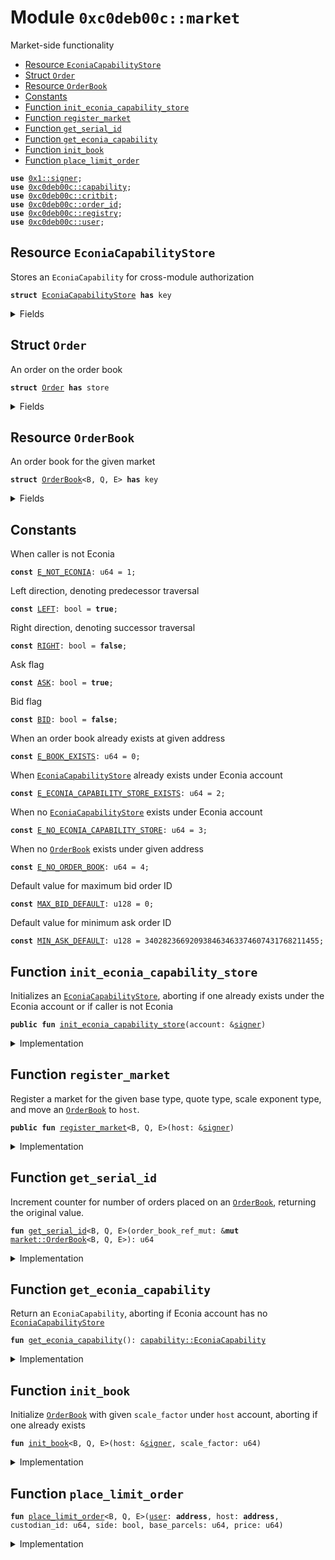 
<a name="0xc0deb00c_market"></a>

# Module `0xc0deb00c::market`

Market-side functionality


-  [Resource `EconiaCapabilityStore`](#0xc0deb00c_market_EconiaCapabilityStore)
-  [Struct `Order`](#0xc0deb00c_market_Order)
-  [Resource `OrderBook`](#0xc0deb00c_market_OrderBook)
-  [Constants](#@Constants_0)
-  [Function `init_econia_capability_store`](#0xc0deb00c_market_init_econia_capability_store)
-  [Function `register_market`](#0xc0deb00c_market_register_market)
-  [Function `get_serial_id`](#0xc0deb00c_market_get_serial_id)
-  [Function `get_econia_capability`](#0xc0deb00c_market_get_econia_capability)
-  [Function `init_book`](#0xc0deb00c_market_init_book)
-  [Function `place_limit_order`](#0xc0deb00c_market_place_limit_order)


<pre><code><b>use</b> <a href="">0x1::signer</a>;
<b>use</b> <a href="capability.md#0xc0deb00c_capability">0xc0deb00c::capability</a>;
<b>use</b> <a href="critbit.md#0xc0deb00c_critbit">0xc0deb00c::critbit</a>;
<b>use</b> <a href="order_id.md#0xc0deb00c_order_id">0xc0deb00c::order_id</a>;
<b>use</b> <a href="registry.md#0xc0deb00c_registry">0xc0deb00c::registry</a>;
<b>use</b> <a href="user.md#0xc0deb00c_user">0xc0deb00c::user</a>;
</code></pre>



<a name="0xc0deb00c_market_EconiaCapabilityStore"></a>

## Resource `EconiaCapabilityStore`

Stores an <code>EconiaCapability</code> for cross-module authorization


<pre><code><b>struct</b> <a href="market.md#0xc0deb00c_market_EconiaCapabilityStore">EconiaCapabilityStore</a> <b>has</b> key
</code></pre>



<details>
<summary>Fields</summary>


<dl>
<dt>
<code>econia_capability: <a href="capability.md#0xc0deb00c_capability_EconiaCapability">capability::EconiaCapability</a></code>
</dt>
<dd>

</dd>
</dl>


</details>

<a name="0xc0deb00c_market_Order"></a>

## Struct `Order`

An order on the order book


<pre><code><b>struct</b> <a href="market.md#0xc0deb00c_market_Order">Order</a> <b>has</b> store
</code></pre>



<details>
<summary>Fields</summary>


<dl>
<dt>
<code>base_parcels: u64</code>
</dt>
<dd>
 Number of base parcels to be filled
</dd>
<dt>
<code><a href="user.md#0xc0deb00c_user">user</a>: <b>address</b></code>
</dt>
<dd>
 Address of corresponding user
</dd>
<dt>
<code>custodian_id: u8</code>
</dt>
<dd>
 For given user, custodian ID of corresponding market account
</dd>
</dl>


</details>

<a name="0xc0deb00c_market_OrderBook"></a>

## Resource `OrderBook`

An order book for the given market


<pre><code><b>struct</b> <a href="market.md#0xc0deb00c_market_OrderBook">OrderBook</a>&lt;B, Q, E&gt; <b>has</b> key
</code></pre>



<details>
<summary>Fields</summary>


<dl>
<dt>
<code>scale_factor: u64</code>
</dt>
<dd>
 Number of base units in a base parcel
</dd>
<dt>
<code>asks: <a href="critbit.md#0xc0deb00c_critbit_CritBitTree">critbit::CritBitTree</a>&lt;<a href="market.md#0xc0deb00c_market_Order">market::Order</a>&gt;</code>
</dt>
<dd>
 Asks tree
</dd>
<dt>
<code>bids: <a href="critbit.md#0xc0deb00c_critbit_CritBitTree">critbit::CritBitTree</a>&lt;<a href="market.md#0xc0deb00c_market_Order">market::Order</a>&gt;</code>
</dt>
<dd>
 Bids tree
</dd>
<dt>
<code>min_ask: u128</code>
</dt>
<dd>
 Order ID of minimum ask, per price-time priority
</dd>
<dt>
<code>max_bid: u128</code>
</dt>
<dd>
 Order ID of maximum bid, per price-time priority
</dd>
<dt>
<code>counter: u64</code>
</dt>
<dd>
 Serial counter for number of orders placed on book
</dd>
</dl>


</details>

<a name="@Constants_0"></a>

## Constants


<a name="0xc0deb00c_market_E_NOT_ECONIA"></a>

When caller is not Econia


<pre><code><b>const</b> <a href="market.md#0xc0deb00c_market_E_NOT_ECONIA">E_NOT_ECONIA</a>: u64 = 1;
</code></pre>



<a name="0xc0deb00c_market_LEFT"></a>

Left direction, denoting predecessor traversal


<pre><code><b>const</b> <a href="market.md#0xc0deb00c_market_LEFT">LEFT</a>: bool = <b>true</b>;
</code></pre>



<a name="0xc0deb00c_market_RIGHT"></a>

Right direction, denoting successor traversal


<pre><code><b>const</b> <a href="market.md#0xc0deb00c_market_RIGHT">RIGHT</a>: bool = <b>false</b>;
</code></pre>



<a name="0xc0deb00c_market_ASK"></a>

Ask flag


<pre><code><b>const</b> <a href="market.md#0xc0deb00c_market_ASK">ASK</a>: bool = <b>true</b>;
</code></pre>



<a name="0xc0deb00c_market_BID"></a>

Bid flag


<pre><code><b>const</b> <a href="market.md#0xc0deb00c_market_BID">BID</a>: bool = <b>false</b>;
</code></pre>



<a name="0xc0deb00c_market_E_BOOK_EXISTS"></a>

When an order book already exists at given address


<pre><code><b>const</b> <a href="market.md#0xc0deb00c_market_E_BOOK_EXISTS">E_BOOK_EXISTS</a>: u64 = 0;
</code></pre>



<a name="0xc0deb00c_market_E_ECONIA_CAPABILITY_STORE_EXISTS"></a>

When <code><a href="market.md#0xc0deb00c_market_EconiaCapabilityStore">EconiaCapabilityStore</a></code> already exists under Econia account


<pre><code><b>const</b> <a href="market.md#0xc0deb00c_market_E_ECONIA_CAPABILITY_STORE_EXISTS">E_ECONIA_CAPABILITY_STORE_EXISTS</a>: u64 = 2;
</code></pre>



<a name="0xc0deb00c_market_E_NO_ECONIA_CAPABILITY_STORE"></a>

When no <code><a href="market.md#0xc0deb00c_market_EconiaCapabilityStore">EconiaCapabilityStore</a></code> exists under Econia account


<pre><code><b>const</b> <a href="market.md#0xc0deb00c_market_E_NO_ECONIA_CAPABILITY_STORE">E_NO_ECONIA_CAPABILITY_STORE</a>: u64 = 3;
</code></pre>



<a name="0xc0deb00c_market_E_NO_ORDER_BOOK"></a>

When no <code><a href="market.md#0xc0deb00c_market_OrderBook">OrderBook</a></code> exists under given address


<pre><code><b>const</b> <a href="market.md#0xc0deb00c_market_E_NO_ORDER_BOOK">E_NO_ORDER_BOOK</a>: u64 = 4;
</code></pre>



<a name="0xc0deb00c_market_MAX_BID_DEFAULT"></a>

Default value for maximum bid order ID


<pre><code><b>const</b> <a href="market.md#0xc0deb00c_market_MAX_BID_DEFAULT">MAX_BID_DEFAULT</a>: u128 = 0;
</code></pre>



<a name="0xc0deb00c_market_MIN_ASK_DEFAULT"></a>

Default value for minimum ask order ID


<pre><code><b>const</b> <a href="market.md#0xc0deb00c_market_MIN_ASK_DEFAULT">MIN_ASK_DEFAULT</a>: u128 = 340282366920938463463374607431768211455;
</code></pre>



<a name="0xc0deb00c_market_init_econia_capability_store"></a>

## Function `init_econia_capability_store`

Initializes an <code><a href="market.md#0xc0deb00c_market_EconiaCapabilityStore">EconiaCapabilityStore</a></code>, aborting if one already
exists under the Econia account or if caller is not Econia


<pre><code><b>public</b> <b>fun</b> <a href="market.md#0xc0deb00c_market_init_econia_capability_store">init_econia_capability_store</a>(account: &<a href="">signer</a>)
</code></pre>



<details>
<summary>Implementation</summary>


<pre><code><b>public</b> <b>fun</b> <a href="market.md#0xc0deb00c_market_init_econia_capability_store">init_econia_capability_store</a>(
    account: &<a href="">signer</a>
) {
    // Assert caller is Econia account
    <b>assert</b>!(address_of(account) == @econia, <a href="market.md#0xc0deb00c_market_E_NOT_ECONIA">E_NOT_ECONIA</a>);
    // Assert <a href="capability.md#0xc0deb00c_capability">capability</a> store not already registered
    <b>assert</b>!(!<b>exists</b>&lt;<a href="market.md#0xc0deb00c_market_EconiaCapabilityStore">EconiaCapabilityStore</a>&gt;(@econia),
        <a href="market.md#0xc0deb00c_market_E_ECONIA_CAPABILITY_STORE_EXISTS">E_ECONIA_CAPABILITY_STORE_EXISTS</a>);
    // Get new <a href="capability.md#0xc0deb00c_capability">capability</a> instance (aborts <b>if</b> caller is not Econia)
    <b>let</b> econia_capability = <a href="capability.md#0xc0deb00c_capability_get_econia_capability">capability::get_econia_capability</a>(account);
    <b>move_to</b>&lt;<a href="market.md#0xc0deb00c_market_EconiaCapabilityStore">EconiaCapabilityStore</a>&gt;(account, <a href="market.md#0xc0deb00c_market_EconiaCapabilityStore">EconiaCapabilityStore</a>{
        econia_capability}); // Move <b>to</b> account <a href="capability.md#0xc0deb00c_capability">capability</a> store
}
</code></pre>



</details>

<a name="0xc0deb00c_market_register_market"></a>

## Function `register_market`

Register a market for the given base type, quote type,
scale exponent type, and move an <code><a href="market.md#0xc0deb00c_market_OrderBook">OrderBook</a></code> to <code>host</code>.


<pre><code><b>public</b> <b>fun</b> <a href="market.md#0xc0deb00c_market_register_market">register_market</a>&lt;B, Q, E&gt;(host: &<a href="">signer</a>)
</code></pre>



<details>
<summary>Implementation</summary>


<pre><code><b>public</b> entry <b>fun</b> <a href="market.md#0xc0deb00c_market_register_market">register_market</a>&lt;B, Q, E&gt;(
    host: &<a href="">signer</a>,
) <b>acquires</b> <a href="market.md#0xc0deb00c_market_EconiaCapabilityStore">EconiaCapabilityStore</a> {
    // Add an entry <b>to</b> the <a href="market.md#0xc0deb00c_market">market</a> <a href="registry.md#0xc0deb00c_registry">registry</a> <a href="">table</a>
    <a href="registry.md#0xc0deb00c_registry_register_market_internal">registry::register_market_internal</a>&lt;B, Q, E&gt;(address_of(host),
        &<a href="market.md#0xc0deb00c_market_get_econia_capability">get_econia_capability</a>());
    // Initialize an order book under host account
    <a href="market.md#0xc0deb00c_market_init_book">init_book</a>&lt;B, Q, E&gt;(host, <a href="registry.md#0xc0deb00c_registry_scale_factor">registry::scale_factor</a>&lt;E&gt;());
}
</code></pre>



</details>

<a name="0xc0deb00c_market_get_serial_id"></a>

## Function `get_serial_id`

Increment counter for number of orders placed on an <code><a href="market.md#0xc0deb00c_market_OrderBook">OrderBook</a></code>,
returning the original value.


<pre><code><b>fun</b> <a href="market.md#0xc0deb00c_market_get_serial_id">get_serial_id</a>&lt;B, Q, E&gt;(order_book_ref_mut: &<b>mut</b> <a href="market.md#0xc0deb00c_market_OrderBook">market::OrderBook</a>&lt;B, Q, E&gt;): u64
</code></pre>



<details>
<summary>Implementation</summary>


<pre><code><b>fun</b> <a href="market.md#0xc0deb00c_market_get_serial_id">get_serial_id</a>&lt;B, Q, E&gt;(
    order_book_ref_mut: &<b>mut</b> <a href="market.md#0xc0deb00c_market_OrderBook">OrderBook</a>&lt;B, Q, E&gt;
): u64 {
    // Borrow mutable reference <b>to</b> order book serial counter
    <b>let</b> counter_ref_mut = &<b>mut</b> order_book_ref_mut.counter;
    <b>let</b> count = *counter_ref_mut; // Get count
    *counter_ref_mut = count + 1; // Set new count
    count // Return original count
}
</code></pre>



</details>

<a name="0xc0deb00c_market_get_econia_capability"></a>

## Function `get_econia_capability`

Return an <code>EconiaCapability</code>, aborting if Econia account has no
<code><a href="market.md#0xc0deb00c_market_EconiaCapabilityStore">EconiaCapabilityStore</a></code>


<pre><code><b>fun</b> <a href="market.md#0xc0deb00c_market_get_econia_capability">get_econia_capability</a>(): <a href="capability.md#0xc0deb00c_capability_EconiaCapability">capability::EconiaCapability</a>
</code></pre>



<details>
<summary>Implementation</summary>


<pre><code><b>fun</b> <a href="market.md#0xc0deb00c_market_get_econia_capability">get_econia_capability</a>():
EconiaCapability
<b>acquires</b> <a href="market.md#0xc0deb00c_market_EconiaCapabilityStore">EconiaCapabilityStore</a> {
    // Assert <a href="capability.md#0xc0deb00c_capability">capability</a> store <b>has</b> been intialized
    <b>assert</b>!(<b>exists</b>&lt;<a href="market.md#0xc0deb00c_market_EconiaCapabilityStore">EconiaCapabilityStore</a>&gt;(@econia),
        <a href="market.md#0xc0deb00c_market_E_NO_ECONIA_CAPABILITY_STORE">E_NO_ECONIA_CAPABILITY_STORE</a>);
    // Return a <b>copy</b> of an Econia <a href="capability.md#0xc0deb00c_capability">capability</a>
    <b>borrow_global</b>&lt;<a href="market.md#0xc0deb00c_market_EconiaCapabilityStore">EconiaCapabilityStore</a>&gt;(@econia).econia_capability
}
</code></pre>



</details>

<a name="0xc0deb00c_market_init_book"></a>

## Function `init_book`

Initialize <code><a href="market.md#0xc0deb00c_market_OrderBook">OrderBook</a></code> with given <code>scale_factor</code> under <code>host</code>
account, aborting if one already exists


<pre><code><b>fun</b> <a href="market.md#0xc0deb00c_market_init_book">init_book</a>&lt;B, Q, E&gt;(host: &<a href="">signer</a>, scale_factor: u64)
</code></pre>



<details>
<summary>Implementation</summary>


<pre><code><b>fun</b> <a href="market.md#0xc0deb00c_market_init_book">init_book</a>&lt;B, Q, E&gt;(
    host: &<a href="">signer</a>,
    scale_factor: u64,
) {
    // Assert book does not already exist under host account
    <b>assert</b>!(!<b>exists</b>&lt;<a href="market.md#0xc0deb00c_market_OrderBook">OrderBook</a>&lt;B, Q, E&gt;&gt;(address_of(host)), <a href="market.md#0xc0deb00c_market_E_BOOK_EXISTS">E_BOOK_EXISTS</a>);
    // Move <b>to</b> host a newly-packed order book
    <b>move_to</b>&lt;<a href="market.md#0xc0deb00c_market_OrderBook">OrderBook</a>&lt;B, Q, E&gt;&gt;(host, <a href="market.md#0xc0deb00c_market_OrderBook">OrderBook</a>{
        scale_factor,
        asks: <a href="critbit.md#0xc0deb00c_critbit_empty">critbit::empty</a>(),
        bids: <a href="critbit.md#0xc0deb00c_critbit_empty">critbit::empty</a>(),
        min_ask: <a href="market.md#0xc0deb00c_market_MIN_ASK_DEFAULT">MIN_ASK_DEFAULT</a>,
        max_bid: <a href="market.md#0xc0deb00c_market_MAX_BID_DEFAULT">MAX_BID_DEFAULT</a>,
        counter: 0
    });
}
</code></pre>



</details>

<a name="0xc0deb00c_market_place_limit_order"></a>

## Function `place_limit_order`



<pre><code><b>fun</b> <a href="market.md#0xc0deb00c_market_place_limit_order">place_limit_order</a>&lt;B, Q, E&gt;(<a href="user.md#0xc0deb00c_user">user</a>: <b>address</b>, host: <b>address</b>, custodian_id: u64, side: bool, base_parcels: u64, price: u64)
</code></pre>



<details>
<summary>Implementation</summary>


<pre><code><b>fun</b> <a href="market.md#0xc0deb00c_market_place_limit_order">place_limit_order</a>&lt;B, Q, E&gt;(
    <a href="user.md#0xc0deb00c_user">user</a>: <b>address</b>,
    host: <b>address</b>,
    custodian_id: u64,
    side: bool,
    base_parcels: u64,
    price: u64
) <b>acquires</b> <a href="market.md#0xc0deb00c_market_EconiaCapabilityStore">EconiaCapabilityStore</a>, <a href="market.md#0xc0deb00c_market_OrderBook">OrderBook</a> {
    // Assert host <b>has</b> an order book
    <b>assert</b>!(<b>exists</b>&lt;<a href="market.md#0xc0deb00c_market_OrderBook">OrderBook</a>&lt;B, Q, E&gt;&gt;(host), <a href="market.md#0xc0deb00c_market_E_NO_ORDER_BOOK">E_NO_ORDER_BOOK</a>);
    // Borrow mutable reference <b>to</b> order book
    <b>let</b> order_book_ref_mut = <b>borrow_global_mut</b>&lt;<a href="market.md#0xc0deb00c_market_OrderBook">OrderBook</a>&lt;B, Q, E&gt;&gt;(host);
    <b>let</b> <a href="order_id.md#0xc0deb00c_order_id">order_id</a> = // Get order ID based on book serial ID and side
        <a href="order_id.md#0xc0deb00c_order_id_order_id">order_id::order_id</a>(price, <a href="market.md#0xc0deb00c_market_get_serial_id">get_serial_id</a>(order_book_ref_mut), side);
    // Add order <b>to</b> <a href="user.md#0xc0deb00c_user">user</a>'s <a href="market.md#0xc0deb00c_market">market</a> account
    <a href="user.md#0xc0deb00c_user_add_order_internal">user::add_order_internal</a>&lt;B, Q, E&gt;(<a href="user.md#0xc0deb00c_user">user</a>, custodian_id, side, <a href="order_id.md#0xc0deb00c_order_id">order_id</a>,
        base_parcels, price, &<a href="market.md#0xc0deb00c_market_get_econia_capability">get_econia_capability</a>());
    // Insert <b>to</b> corresponding tree
    // Check <b>min</b>/max
}
</code></pre>



</details>
